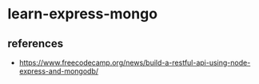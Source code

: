 # learn-express-mongo

## references 
- https://www.freecodecamp.org/news/build-a-restful-api-using-node-express-and-mongodb/ 
